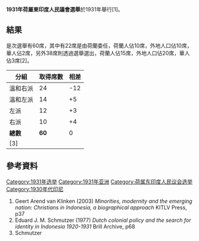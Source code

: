 **1931年荷屬東印度人民議會選舉**於1931年舉行\[1\]。

## 結果

是次選舉有60席，其中有22席是由荷蘭委任，荷蘭人佔10席，外地人口佔10席，華人佔2席，另外38席則透過選舉選出，荷蘭人佔15席，外地人口佔20席，華人佔3席\[2\]。

| 分組     | 取得席數   | 相差   |
| ------ | ------ | ---- |
| 溫和右派   | 24     | \-12 |
| 溫和左派   | 14     | \+5  |
| 左派     | 12     | \+3  |
| 右派     | 10     | \+4  |
| **總數** | **60** | 0    |
| \[3\]  |        |      |

## 參考資料

[Category:1931年选举](https://zh.wikipedia.org/wiki/Category:1931年选举 "wikilink")
[Category:1931年亚洲](https://zh.wikipedia.org/wiki/Category:1931年亚洲 "wikilink")
[Category:荷属东印度人民议会选举](https://zh.wikipedia.org/wiki/Category:荷属东印度人民议会选举 "wikilink")
[Category:1930年代印尼](https://zh.wikipedia.org/wiki/Category:1930年代印尼 "wikilink")

1.  Geert Arend van Klinken (2003) *Minorities, modernity and the
    emerging nation: Christians in Indonesia, a biographical approach*
    KITLV Press, p37
2.  Eduard J. M. Schmutzer (1977) *Dutch colonial policy and the search
    for identity in Indonesia 1920-1931* Brill Archive, p68
3.  Schmutzer